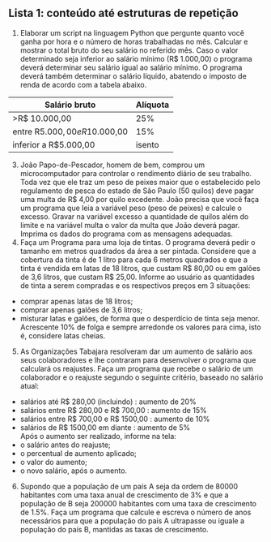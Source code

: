 ## Lista 1: conteúdo até estruturas de repetição

1. Elaborar um script na linguagem Python que pergunte quanto você ganha por hora e o número de horas trabalhadas no mês. Calcular e mostrar o total bruto do seu salário no referido mês. Caso o valor determinado seja inferior ao salário mínimo (R$ 1.000,00) o programa deverá determinar seu salário igual ao salário mínimo. O programa deverá também determinar o salário líquido, abatendo o imposto de renda de acordo com a tabela abaixo.  

|Salário bruto|Alíquota|  
|-|-|  
|>R$ 10.000,00|25%|  
|entre R$5.000,00 e R$10.000,00|15%|  
|inferior a R$5.000,00|isento|  
3. João Papo-de-Pescador, homem de bem, comprou um microcomputador para controlar o rendimento diário de seu trabalho. Toda vez que ele traz um peso de peixes maior que o estabelecido pelo regulamento de pesca do estado de São Paulo (50 quilos) deve pagar uma multa de R$ 4,00 por quilo excedente. João precisa que você faça um programa que leia a variável peso (peso de peixes) e calcule o excesso. Gravar na variável excesso a quantidade de quilos além do limite e na variável multa o valor da multa que João deverá pagar. Imprima os dados do programa com as mensagens adequadas.
4. Faça um Programa para uma loja de tintas. O programa deverá pedir o tamanho em metros quadrados da área a ser pintada. Considere que a cobertura da tinta é de 1 litro para cada 6 metros quadrados e que a tinta é vendida em latas de 18 litros, que custam R$ 80,00 ou em galões de 3,6 litros, que custam R$ 25,00.
Informe ao usuário as quantidades de tinta a serem compradas e os respectivos preços em 3 situações:
- comprar apenas latas de 18 litros;
- comprar apenas galões de 3,6 litros;
- misturar latas e galões, de forma que o desperdício de tinta seja menor.  
Acrescente 10% de folga e sempre arredonde os valores para cima, isto é, considere latas cheias.
5. As Organizações Tabajara resolveram dar um aumento de salário aos seus colaboradores e lhe contraram para desenvolver o programa que calculará os reajustes.
Faça um programa que recebe o salário de um colaborador e o reajuste segundo o seguinte critério, baseado no salário atual:  
+ salários até R$ 280,00 (incluindo) : aumento de 20%
+ salários entre R$ 280,00 e R$ 700,00 : aumento de 15%
+ salários entre R$ 700,00 e R$ 1500,00 : aumento de 10%
+ salários de R$ 1500,00 em diante : aumento de 5%  
Após o aumento ser realizado, informe na tela:
+ o salário antes do reajuste;
+ o percentual de aumento aplicado;
+ o valor do aumento;
+ o novo salário, após o aumento.
6. Supondo que a população de um país A seja da ordem de 80000 habitantes com uma taxa anual de crescimento de 3% e que a população de B seja 200000 habitantes com uma taxa de crescimento de 1.5%. Faça um programa que calcule e escreva o número de anos necessários para que a população do país A ultrapasse ou iguale a população do país B, mantidas as taxas de crescimento.
